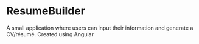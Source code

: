 # ResumeBuilder
A small application where users can input their information and generate a CV/résumé. Created using Angular
